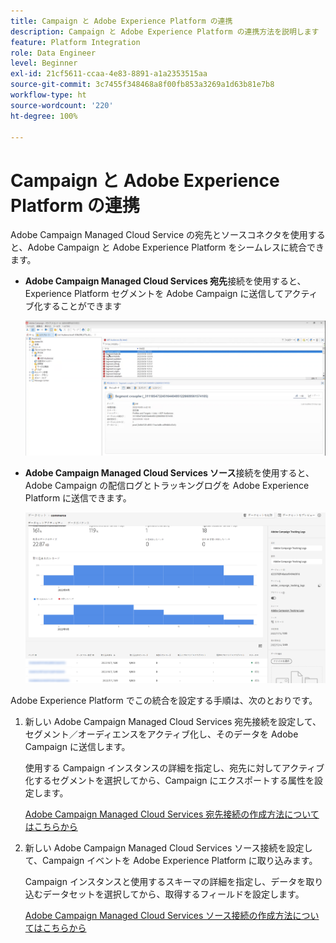 ```yaml
---
title: Campaign と Adobe Experience Platform の連携
description: Campaign と Adobe Experience Platform の連携方法を説明します
feature: Platform Integration
role: Data Engineer
level: Beginner
exl-id: 21cf5611-ccaa-4e83-8891-a1a2353515aa
source-git-commit: 3c7455f348468a8f00fb853a3269a1d63b81e7b8
workflow-type: ht
source-wordcount: '220'
ht-degree: 100%

---
```


# Campaign と Adobe Experience Platform の連携

Adobe Campaign Managed Cloud Service の宛先とソースコネクタを使用すると、Adobe Campaign と Adobe Experience Platform をシームレスに統合できます。

* **Adobe Campaign Managed Cloud Services 宛先**&#x200B;接続を使用すると、Experience Platform セグメントを Adobe Campaign に送信してアクティブ化することができます

   ![](assets/aep-destination.png)

* **Adobe Campaign Managed Cloud Services ソース**&#x200B;接続を使用すると、Adobe Campaign の配信ログとトラッキングログを Adobe Experience Platform に送信できます。

   ![](assets/aep-logs.png)

Adobe Experience Platform でこの統合を設定する手順は、次のとおりです。

1. 新しい Adobe Campaign Managed Cloud Services 宛先接続を設定して、セグメント／オーディエンスをアクティブ化し、そのデータを Adobe Campaign に送信します。

   使用する Campaign インスタンスの詳細を指定し、宛先に対してアクティブ化するセグメントを選択してから、Campaign にエクスポートする属性を設定します。

   [Adobe Campaign Managed Cloud Services 宛先接続の作成方法についてはこちらから](https://www.adobe.com/go/destinations-adobe-campaign-managed-cloud-services-en)

1. 新しい Adobe Campaign Managed Cloud Services ソース接続を設定して、Campaign イベントを Adobe Experience Platform に取り込みます。

   Campaign インスタンスと使用するスキーマの詳細を指定し、データを取り込むデータセットを選択してから、取得するフィールドを設定します。

   [Adobe Campaign Managed Cloud Services ソース接続の作成方法についてはこちらから](https://www.adobe.com/go/sources-campaign-ui-en)
